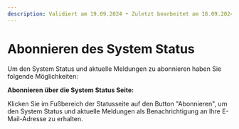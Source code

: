```yaml
---
description: Validiert am 19.09.2024 • Zuletzt bearbeitet am 18.09.2024
---
```


# Abonnieren des System Status

Um den System Status und aktuelle Meldungen zu abonnieren haben Sie folgende Möglichkeiten:

**Abonnieren über die System Status Seite:**

Klicken Sie im Fußbereich der Statusseite auf den Button "Abonnieren", um den System Status und aktuelle Meldungen als Benachrichtigung an Ihre E-Mail-Adresse zu erhalten. &#x20;
